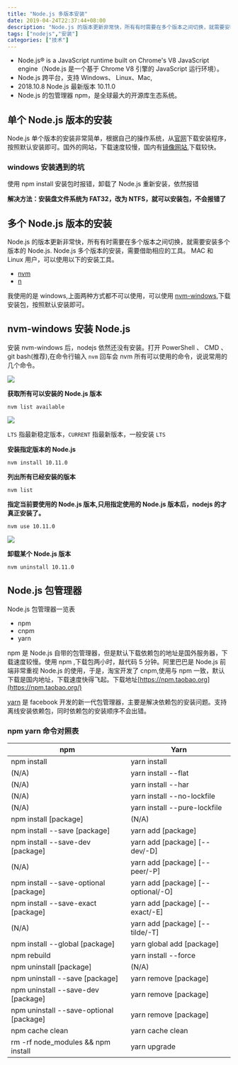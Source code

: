 ```yaml
---
title: "Node.js 多版本安装"
date: 2019-04-24T22:37:44+08:00
description: "Node.js 的版本更新非常快，所有有时需要在多个版本之间切换，就需要安装多个版本的 Node.js."
tags: ["nodejs","安装"]
categories: ["技术"]
---
```



- Node.js® is a JavaScript runtime built on Chrome's V8 JavaScript engine（Node.js 是一个基于 Chrome V8 引擎的 JavaScript 运行环境）。
- Node.js 跨平台，支持 Windows、 Linux、Mac,
- 2018.10.8 Node.js 最新版本 10.11.0 
- Node.js 的包管理器 npm，是全球最大的开源库生态系统。

## 单个 Node.js 版本的安装

Node.js 单个版本的安装非常简单，根据自己的操作系统，从[官网](https://node.js.org)下载安装程序，按照默认安装即可。国外的网站，下载速度较慢，国内有[镜像网站](http://node.js.cn/download/),下载较快。

### windows 安装遇到的坑

使用 npm install 安装包时报错，卸载了 Node.js 重新安装，依然报错

**解决方法：安装盘文件系统为 FAT32，改为 NTFS，就可以安装包，不会报错了**

## 多个 Node.js 版本的安装

Node.js 的版本更新非常快，所有有时需要在多个版本之间切换，就需要安装多个版本的 Node.js.
Node.js 多个版本的安装，需要借助相应的工具。 MAC 和 Linux 用户，可以使用以下的安装工具。

- [nvm](https://github.com/creationix/nvm)
- [n](https://github.com/tj/n) 

我使用的是 windows,上面两种方式都不可以使用，可以使用 [nvm-windows](https://github.com/coreybutler/nvm-windows/releases),下载安装包，按照默认安装即可。

## nvm-windows 安装 Node.js

安装 nvm-windows 后，nodejs 依然还没有安装。打开 PowerShell 、 CMD 、 git bash(推荐),在命令行输入 `nvm` 回车会 nvm 所有可以使用的命令，说说常用的几个命令。

![](https://img2018.cnblogs.com/blog/1187660/201810/1187660-20181001104838685-1317602773.png)

**获取所有可以安装的 Node.js 版本**

`nvm list available`

![](https://img2018.cnblogs.com/blog/1187660/201810/1187660-20181001104855297-1627992804.png)

 `LTS` 指最新稳定版本，`CURRENT` 指最新版本，一般安装 `LTS`

**安装指定版本的 Node.js**

`nvm install 10.11.0`

**列出所有已经安装的版本**

`nvm list`

**指定当前要使用的 Node.js 版本,只用指定使用的 Node.js 版本后，nodejs 的才真正安装了。**

`nvm use 10.11.0`

![](https://img2018.cnblogs.com/blog/1187660/201810/1187660-20181001104913058-1588118055.png)


**卸载某个 Node.js 版本**

`nvm uninstall 10.11.0`

## Node.js 包管理器

Node.js 包管理器一览表

- npm
- cnpm
- yarn

npm 是 Node.js 自带的包管理器，但是默认下载依赖包的地址是国外服务器，下载速度较慢。使用 npm ,下载包两小时，敲代码 5 分钟。阿里巴巴是 Node.js 前端非常重视 Node.js 的使用，于是，淘宝开发了 cnpm,使用与 npm 一致，默认下载是国内地址，下载速度快得飞起。下载地址[https://npm.taobao.org](https://npm.taobao.org/)

[yarn](https://yarnpkg.com/zh-Hans/) 是 facebook 开发的新一代包管理器，主要是解决依赖包的安装问题。支持离线安装依赖包，同时依赖包的安装顺序不会出错。

### npm yarn 命令对照表


|npm	                                |Yarn|
|---------------------------------------|----|
|npm install	                        |yarn install|
|(N/A)	                                |yarn install --flat|
|(N/A)	                                |yarn install --har|
|(N/A)	                                |yarn install --no-lockfile|
|(N/A)	                                |yarn install --pure-lockfile|
|npm install [package]	                |(N/A)|
|npm install --save [package]	        |yarn add [package]|
|npm install --save-dev [package]	    |yarn add [package] [--dev/-D]|
|(N/A)	                                |yarn add [package] [--peer/-P]|
|npm install --save-optional [package]	|yarn add [package] [--optional/-O]|
|npm install --save-exact [package]	    |yarn add [package] [--exact/-E]|
|(N/A)	                                |yarn add [package] [--tilde/-T]|
|npm install --global [package]	        |yarn global add [package]|
|npm rebuild	                        |yarn install --force|
|npm uninstall [package]	            |(N/A)|
|npm uninstall --save [package]	        |yarn remove [package]|
|npm uninstall --save-dev [package]	    |yarn remove [package]|
|npm uninstall --save-optional [package]|yarn remove [package]|
|npm cache clean	                    |yarn cache clean|
|rm -rf node_modules && npm install	    |yarn upgrade|
